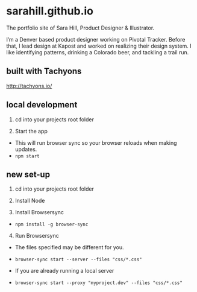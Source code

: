 # sarahill.github.io
The portfolio site of Sara Hill, Product Designer & Illustrator.

I’m a Denver based product designer working on Pivotal Tracker. Before that, I lead design at
Kapost and worked on realizing their design system. I like identifying patterns, drinking a
Colorado beer, and tackling a trail run.

## built with Tachyons
http://tachyons.io/

## local development
1. cd into your projects root folder

2. Start the app
  - This will run browser sync so your browser reloads when making updates.
  - `npm start`
  
## new set-up
1. cd into your projects root folder

2. Install Node

3. Install Browsersync
  - `npm install -g browser-sync`

4. Run Browsersync
  - The files specified may be different for you.
  - `browser-sync start --server --files "css/*.css"`

  - If you are already running a local server
  - `browser-sync start --proxy "myproject.dev" --files "css/*.css"`
